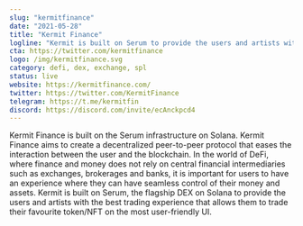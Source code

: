 ```yaml
---
slug: "kermitfinance"
date: "2021-05-28"
title: "Kermit Finance"
logline: "Kermit is built on Serum to provide the users and artists with the best trading experience that allows them to trade their favourite token/NFT on the most user-friendly UI."
cta: https://twitter.com/kermitfinance
logo: /img/kermitfinance.svg
category: defi, dex, exchange, spl
status: live
website: https://kermitfinance.com/	
twitter: https://twitter.com/KermitFinance
telegram: https://t.me/kermitfin
discord: https://discord.com/invite/ecAnckpcd4		
---
```


Kermit Finance is built on the Serum infrastructure on Solana. Kermit Finance aims to create a decentralized peer-to-peer protocol that eases the interaction between the user and the blockchain. In the world of DeFi, where finance and money does not rely on central financial intermediaries such as exchanges, brokerages and banks, it is important for users to have an experience where they can have seamless control of their money and assets. Kermit is built on Serum, the flagship DEX on Solana to provide the users and artists with the best trading experience that allows them to trade their favourite token/NFT on the most user-friendly UI.
